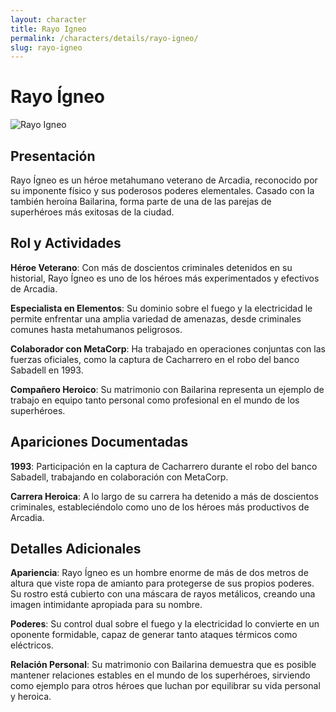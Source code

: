 ```yaml
---
layout: character
title: Rayo Igneo
permalink: /characters/details/rayo-igneo/
slug: rayo-igneo
---
```


# Rayo Ígneo

<div class="character-photo">
  <img src="{{ site.baseurl }}/assets/img/characters/rayo-igneo.png" alt="Rayo Igneo" />
</div>

## Presentación

Rayo Ígneo es un héroe metahumano veterano de Arcadia, reconocido por su imponente físico y sus poderosos poderes elementales. Casado con la también heroína Bailarina, forma parte de una de las parejas de superhéroes más exitosas de la ciudad.

## Rol y Actividades

**Héroe Veterano**: Con más de doscientos criminales detenidos en su historial, Rayo Ígneo es uno de los héroes más experimentados y efectivos de Arcadia.

**Especialista en Elementos**: Su dominio sobre el fuego y la electricidad le permite enfrentar una amplia variedad de amenazas, desde criminales comunes hasta metahumanos peligrosos.

**Colaborador con MetaCorp**: Ha trabajado en operaciones conjuntas con las fuerzas oficiales, como la captura de Cacharrero en el robo del banco Sabadell en 1993.

**Compañero Heroico**: Su matrimonio con Bailarina representa un ejemplo de trabajo en equipo tanto personal como profesional en el mundo de los superhéroes.

## Apariciones Documentadas

**1993**: Participación en la captura de Cacharrero durante el robo del banco Sabadell, trabajando en colaboración con MetaCorp.

**Carrera Heroica**: A lo largo de su carrera ha detenido a más de doscientos criminales, estableciéndolo como uno de los héroes más productivos de Arcadia.

## Detalles Adicionales

**Apariencia**: Rayo Ígneo es un hombre enorme de más de dos metros de altura que viste ropa de amianto para protegerse de sus propios poderes. Su rostro está cubierto con una máscara de rayos metálicos, creando una imagen intimidante apropiada para su nombre.

**Poderes**: Su control dual sobre el fuego y la electricidad lo convierte en un oponente formidable, capaz de generar tanto ataques térmicos como eléctricos.

**Relación Personal**: Su matrimonio con Bailarina demuestra que es posible mantener relaciones estables en el mundo de los superhéroes, sirviendo como ejemplo para otros héroes que luchan por equilibrar su vida personal y heroica.